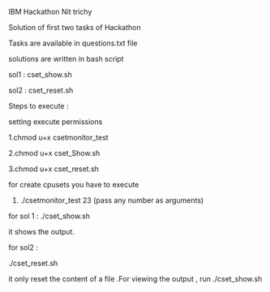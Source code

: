 IBM Hackathon Nit trichy 

Solution of first two tasks of Hackathon 

Tasks  are available in questions.txt file 

solutions are written in bash script

sol1 : cset_show.sh

sol2 : cset_reset.sh


Steps to execute :

setting execute permissions

1.chmod u+x csetmonitor_test 

2.chmod u+x cset_Show.sh

3.chmod u+x cset_reset.sh

for  create cpusets you have to execute

1. ./csetmonitor_test 23 (pass any number as arguments)

for sol 1 :
 ./cset_show.sh
 
 it shows the output.

for sol2 :

 ./cset_reset.sh

   it only reset the content of a file .For viewing the output , run ./cset_show.sh
  



